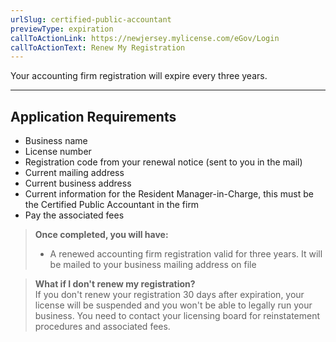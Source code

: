 ```yaml
---
urlSlug: certified-public-accountant
previewType: expiration
callToActionLink: https://newjersey.mylicense.com/eGov/Login
callToActionText: Renew My Registration
---
```


Your accounting firm registration will expire every three years.

---

## Application Requirements

- Business name
- License number
- Registration code from your renewal notice (sent to you in the mail)
- Current mailing address
- Current business address
- Current information for the Resident Manager-in-Charge, this must be the Certified Public Accountant in the firm
- Pay the associated fees

> **Once completed, you will have:**
>
> - A renewed accounting firm registration valid for three years. It will be mailed to your business mailing address on file

> **What if I don't renew my registration?**\
> If you don't renew your registration 30 days after expiration, your license will be suspended and you won't be able to legally run your business. You need to contact your licensing board for reinstatement procedures and associated fees.

